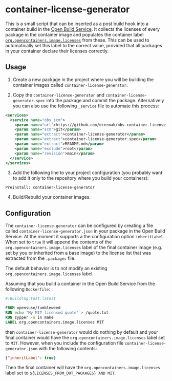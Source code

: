 # container-license-generator

This is a small script that can be inserted as a post build hook into a
container build in the [Open Build Service](https://openbuildservice.org/). It
collects the licenses of every package in the container image and populates the
container label
[`org.opencontainers.image.licenses`](https://github.com/opencontainers/image-spec/blob/main/annotations.md#pre-defined-annotation-keys)
from these. This can be used to automatically set this label to the correct
value, provided that all packages in your container declare their licenses
correctly.

## Usage

1. Create a new package in the project where you will be building the container
   images called `container-license-generator`.

2. Copy the `container-license-generator` and `container-license-generator.spec` into the
   package and commit the package. Alternatively you can also use the following
   `_service` file to automate this process:
```xml
<services>
  <service name="obs_scm">
    <param name="url">https://github.com/dcermak/obs-container-license-generator.git</param>
    <param name="scm">git</param>
    <param name="extract">container-license-generator</param>
    <param name="extract">container-license-generator.spec</param>
    <param name="extract">README.md</param>
    <param name="exclude">root</param>
    <param name="revision">main</param>
  </service>
</services>
```

3. Add the following line to your project configuration (you probably want to
   add it only to the repository where you build your containers):
```
Preinstall: container-license-generator
```

4. Build/Rebuild your container images.


## Configuration

The `container-license-generator` can be configured by creating a file called
`container-license-generator.json` in your package in the Open Build Service. At
the moment it supports a the configuration option `inheritLabel`. When set to
`true` it will append the contents of the `org.opencontainers.image.licenses`
label of the final container image (e.g. set by you or inherited from a base
image) to the license list that was extracted from the `.packages` file.

The default behavior is to not modify an existing
`org.opencontainers.image.licenses` label.

Assuming that you build a container in the Open Build Service from the following
`Dockerfile`:
```Dockerfile
#!BuildTag:test:latest

FROM opensuse/tumbleweed
RUN echo "My MIT licensed quote" > /quote.txt
RUN zypper -n in make
LABEL org.opencontainers.image.licenses MIT
```
then `container-license-generator` would do nothing by default and your final
container would have the `org.opencontainers.image.licenses` label set to
`MIT`. However, when you include the configuration file
`container-license-generator.json` with the following contents:
```json
{"inheritLabel": true}
```
Then the final container will have the `org.opencontainers.image.licenses` label
set to `${LICENSES_FROM_DOT_PACKAGES} AND MIT`.
